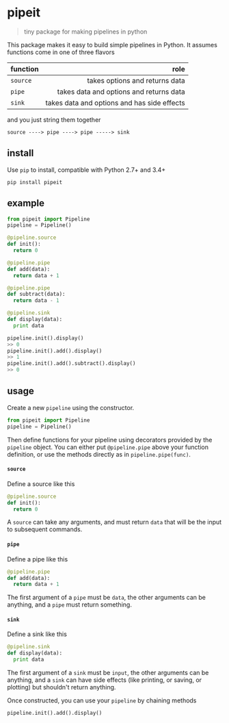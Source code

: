 # pipeit

> tiny package for making pipelines in python

This package makes it easy to build simple pipelines in Python. It assumes functions come in one of three flavors

| function | role |
|----------|-------------:|
| `source` | takes options and returns data |
| `pipe`   | takes data and options and returns data |
| `sink`   | takes data and options and has side effects |

and you just string them together
```
source ----> pipe ----> pipe -----> sink
```

## install

Use `pip` to install, compatible with Python 2.7+ and 3.4+

```
pip install pipeit
```

## example

```python
from pipeit import Pipeline
pipeline = Pipeline()

@pipeline.source
def init():
  return 0

@pipeline.pipe
def add(data):
  return data + 1

@pipeline.pipe
def subtract(data):
  return data - 1

@pipeline.sink
def display(data):
  print data

pipeline.init().display()
>> 0
pipeline.init().add().display()
>> 1
pipeline.init().add().subtract().display()
>> 0
```

## usage

Create a new `pipeline` using the constructor.

```python
from pipeit import Pipeline
pipeline = Pipeline()
```

Then define functions for your pipeline using decorators provided by the `pipeline` object. You can either put `@pipeline.pipe` above your function definition, or use the methods directly as in `pipeline.pipe(func)`.

#### `source`

Define a source like this

```python
@pipeline.source
def init():
  return 0
```
A `source` can take any arguments, and must return `data` that will be the input to subsequent commands.

#### `pipe`

Define a pipe like this

```python
@pipeline.pipe
def add(data):
  return data + 1
```
The first argument of a `pipe` must be `data`, the other arguments can be anything, and a `pipe` must return something.

#### `sink`

Define a sink like this

```python
@pipeline.sink
def display(data):
  print data
```
The first argument of a `sink` must be `input`, the other arguments can be anything, and a `sink` can have side effects (like printing, or saving, or plotting) but shouldn't return anything.

Once constructed, you can use your `pipeline` by chaining methods

```python
pipeline.init().add().display()
```
